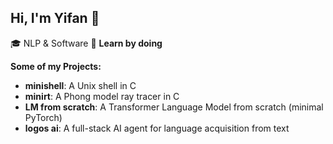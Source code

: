 <!--
**IvanMiao/IvanMiao** is a ✨ _special_ ✨ repository because its `README.md` (this file) appears on your GitHub profile.

Here are some ideas to get you started:

- 🔭 I’m currently working on ...
- 🌱 I’m currently learning ...
- 👯 I’m looking to collaborate on ...
- 🤔 I’m looking for help with ...
- 💬 Ask me about ...
- 📫 How to reach me: ...
- 😄 Pronouns: ...
- ⚡ Fun fact: ...
-->

## Hi, I'm Yifan 👋

🎓 NLP & Software
🚀 **Learn by doing**

**Some of my Projects:**

- **minishell**: A Unix shell in C
- **minirt**: A Phong model ray tracer in C
- **LM from scratch**: A Transformer Language Model from scratch (minimal PyTorch)
- **logos ai**: A full-stack AI agent for language acquisition from text
